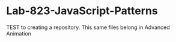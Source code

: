 # Lab-823-JavaScript-Patterns
TEST to creating a repository. 
This same files belong in Advanced Animation
